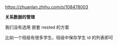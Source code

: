 https://zhuanlan.zhihu.com/p/108478003

**关系数据的管理**

我们没有选用 嵌套 nested 的方案

比如一个班级有很多学生，班级中保存学生 id 的列表即可
